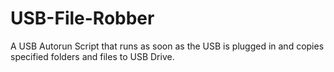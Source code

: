 # USB-File-Robber
A USB Autorun Script that runs as soon as the USB is plugged in and copies specified folders and files to USB Drive.
